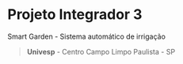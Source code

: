 # Projeto Integrador 3
Smart Garden - Sistema automático de irrigação

> **Univesp** - Centro Campo Limpo Paulista - SP
